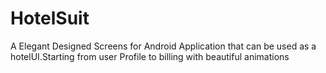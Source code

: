 # HotelSuit
A Elegant Designed  Screens  for Android Application that can be used as a hotelUI.Starting from user Profile to billing with beautiful animations
